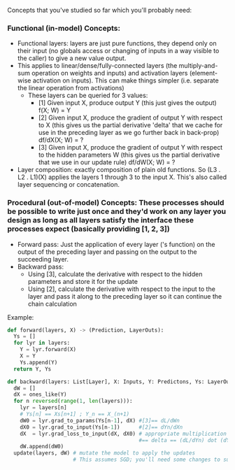 Concepts that you've studied so far which you'll probably need:

### Functional (in-model) Concepts:

- Functional layers: layers are just pure functions, they depend only on their input (no globals access or changing of inputs in a way visible to the caller) to give a new value output.
- This applies to linear/dense/fully-connected layers (the multiply-and-sum operation on weights and inputs) and activation layers (element-wise activation on inputs). This can make things simpler (i.e. separate the linear operation from activations)
    - These layers can be queried for 3 values:
        - [1] Given input X, produce output Y (this just gives the output)
            f(X; W) = Y
        - [2] Given input X, produce the gradient of output Y with respect to X (this gives us the partial derivative 'delta' that we cache for use in the preceding layer as we go further back in back-prop)
            df/dX(X; W) = ?
        - [3] Given input X, produce the gradient of output Y with respect to the hidden parameters W (this gives us the partial derivative that we use in our update rule)
            df/dW(X; W) = ?
- Layer composition: exactly composition of plain old functions. So (L3 . L2 . L1)(X) applies the layers 1 through 3 to the input X. This's also called layer sequencing or concatenation.

### Procedural (out-of-model) Concepts: These processes should be possible to write just once and they'd work on any layer you design as long as all layers satisfy the interface these processes expect (basically providing [1, 2, 3])
- Forward pass: Just the application of every layer ('s function) on the output of the preceding layer and passing on the output to the succeeding layer.
- Backward pass:
    - Using [3], calculate the derivative with respect to the hidden parameters and store it for the update
    - Using [2], calculate the derivative with respect to the input to the layer and pass it along to the preceding layer so it can continue the chain calculation

Example:

```py
def forward(layers, X) -> (Prediction, LayerOuts):
  Ys = []
  for lyr in layers:
    Y = lyr.forward(X)
    X = Y
    Ys.append(Y)
  return Y, Ys

def backward(layers: List[Layer], X: Inputs, Y: Predictons, Ys: LayerOuts):
  dW = []
  dX = ones_like(Y)
  for n reversed(range(1, len(layers))):
    lyr = layers[n]
    # Ys[n] == Xs[n+1] ; Y_n == X_(n+1)
    dW0 = lyr.grad_to_params(Ys[n-1], dX) #[3]== dL/dWn
    dX0 = lyr.grad_to_input(Ys[n-1])      #[2]== dYn/dXn
    dX  = lyr.grad_loss_to_input(dX, dX0) # appropriate multiplication based on shape
                                          #== delta == (dL/dYn) dot (dYn/dXn) == dL/dXn
    dW.append(dW0)
  update(layers, dW) # mutate the model to apply the updates
                     # This assumes SGD; you'll need some changes to support minibatches

```